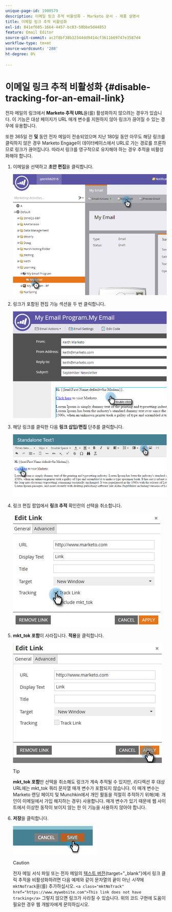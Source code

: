 ```yaml
---
unique-page-id: 1900579
description: 이메일 링크 추적 비활성화 - Marketo 문서 - 제품 설명서
title: 이메일 링크 추적 비활성화
exl-id: 841ef605-1664-4457-bc83-50bbe5d44853
feature: Email Editor
source-git-commit: ac2f8bf38b32344dd9414cf3611b69747e3587d4
workflow-type: tm+mt
source-wordcount: '288'
ht-degree: 0%

---
```


# 이메일 링크 추적 비활성화 {#disable-tracking-for-an-email-link}

전자 메일의 링크에서 **Marketo 추적 URL**&#x200B;을(를) 활성화하지 않으려는 경우가 있습니다. 이 기능은 대상 페이지가 URL 매개 변수를 지원하지 않아 링크가 끊어질 수 있는 경우에 유용합니다.

또한 365일 전 **및** 동안 전자 메일이 전송되었으며 지난 180일 동안 아무도 해당 링크를 클릭하지 않은 경우 Marketo Engage이 데이터베이스에서 URL로 가는 경로를 프룬하므로 링크가 끊어집니다. 따라서 링크를 영구적으로 유지해야 하는 경우 추적을 비활성화해야 합니다.

1. 이메일을 선택하고 **초안 편집**&#x200B;을 클릭합니다.

   ![](assets/one-7.png)

1. 링크가 포함된 편집 가능 섹션을 두 번 클릭합니다.

   ![](assets/two-6.png)

1. 해당 링크를 클릭한 다음 **링크 삽입/편집** 단추를 클릭합니다.

   ![](assets/three-6.png)

1. 링크 편집 팝업에서 **링크 추적** 확인란의 선택을 취소합니다.

   ![](assets/four-4.png)

1. **mkt_tok 포함**&#x200B;이 사라집니다. **적용**&#x200B;을 클릭합니다.

   ![](assets/five-3.png)

   >[!TIP]
   >
   >**mkt_tok 포함**&#x200B;만 선택을 취소해도 링크가 계속 추적될 수 있지만, 리디렉션 후 대상 URL에는 mkt_tok 쿼리 문자열 매개 변수가 포함되지 않습니다. 이 매개 변수는 Marketo 랜딩 페이지 및 Munchkin에서 개인 활동을 적절히 추적하기 위해(예: 개인이 이메일에서 가입 해지하는 경우) 사용합니다. 매개 변수가 있기 때문에 웹 사이트에서 이상한 동작이 보이지 않는 한 이 기능을 사용하지 않아야 합니다.

1. **저장**&#x200B;을 클릭합니다.

   ![](assets/image2014-9-17-22-3a25-3a20.png)

   >[!CAUTION]
   >
   >전자 메일 서식 파일 또는 전자 메일의 [텍스트 버전](/help/marketo/product-docs/email-marketing/general/creating-an-email/edit-the-text-version-of-an-email.md){target="_blank"}에서 링크 클릭 추적을 비활성화하려면 다음 예제와 같이 문자열의 끝이 아닌 *시작*&#x200B;에 `mktNoTrack`을(를) 추가하십시오. `<a class="mktNoTrack" href="https://www.mywebsite.com">This link does not have tracking</a>` 그렇지 않으면 링크가 사라질 수 있습니다. 위의 코드 구현에 도움이 필요한 경우 웹 개발자에게 문의하십시오.
